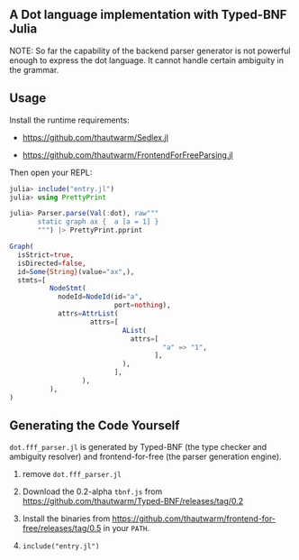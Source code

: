 ## A Dot language implementation with Typed-BNF Julia

NOTE: So far the capability of the backend parser generator is not powerful enough to express the dot language. It cannot handle certain ambiguity in the grammar.

## Usage

Install the runtime requirements:

- https://github.com/thautwarm/Sedlex.jl

- https://github.com/thautwarm/FrontendForFreeParsing.jl

Then open your REPL:

```julia
julia> include("entry.jl")
julia> using PrettyPrint

julia> Parser.parse(Val(:dot), raw"""
       static graph ax {  a [a = 1] }
       """) |> PrettyPrint.pprint

Graph(
  isStrict=true,
  isDirected=false,
  id=Some{String}(value="ax",),
  stmts=[
          NodeStmt(
            nodeId=NodeId(id="a",
                          port=nothing),
            attrs=AttrList(
                    attrs=[
                            AList(
                              attrs=[
                                      "a" => "1",
                                    ],
                            ),
                          ],
                  ),
          ),
)
```

## Generating the Code Yourself

`dot.fff_parser.jl` is generated by Typed-BNF (the type checker and ambiguity resolver) and frontend-for-free (the 
parser generation engine).

1. remove `dot.fff_parser.jl`

2. Download the 0.2-alpha `tbnf.js` from https://github.com/thautwarm/Typed-BNF/releases/tag/0.2

3. Install the binaries from https://github.com/thautwarm/frontend-for-free/releases/tag/0.5 in your `PATH`.

4. `include("entry.jl")`
